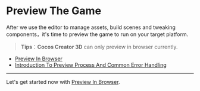# Preview The Game

After we use the editor to manage assets, build scenes and tweaking components，it's time to preview the game to run on your target platform.

> **Tips**：**Cocos Creator 3D** can only preview in browser currently.

- [Preview In Browser](browser.md)
- [Introduction To Preview Process And Common Error Handling](preview-guid.md)
<hr>

Let's get started now with [Preview In Browser](browser.md).
